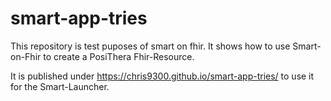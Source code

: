 # smart-app-tries
This repository is test puposes of smart on fhir. It shows how to use Smart-on-Fhir to create a PosiThera Fhir-Resource.

It is published under https://chris9300.github.io/smart-app-tries/ to use it for the Smart-Launcher. 

